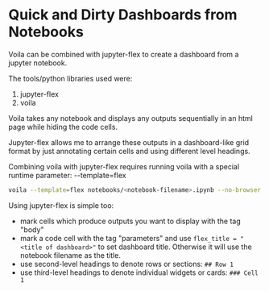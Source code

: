 # Quick and Dirty Dashboards from Notebooks

Voila can be combined with jupyter-flex to create a dashboard from a jupyter notebook.

The tools/python libraries used were:

1. jupyter-flex
2. voila

Voila takes any notebook and displays any outputs sequentially in an html page while hiding the code cells.

Jupyter-flex allows me to arrange these outputs in a dashboard-like grid format by just annotating certain cells and using different level headings.

Combining voila with jupyter-flex requires running voila with a special runtime parameter: --template=flex

```bash
voila --template=flex notebooks/<notebook-filename>.ipynb --no-browser --VoilaConfiguration.file_allowlist="['.*']" --classic-tree
```

Using jupyter-flex is simple too:

- mark cells which produce outputs you want to display with the tag "body"
- mark a code cell with the tag "parameters" and use ```flex_title = "<title of dashboard>"``` to set dashboard title. Otherwise it will use the notebook filename as the title.
- use second-level headings to denote rows or sections: ```## Row 1```
- use third-level headings to denote individual widgets or cards: ```### Cell 1```
